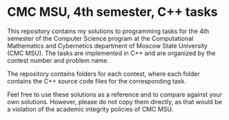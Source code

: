 # CMC MSU, 4th semester, C++ tasks

This repository contains my solutions to programming tasks for the 4th semester of the Computer Science program at the Computational Mathematics and Cybernetics department of Moscow State University (CMC MSU). The tasks are implemented in C++ and are organized by the contest number and problem name.

The repository contains folders for each contest, where each folder contains the C++ source code files for the corresponding task.

Feel free to use these solutions as a reference and to compare against your own solutions. However, please do not copy them directly, as that would be a violation of the academic integrity policies of CMC MSU.
